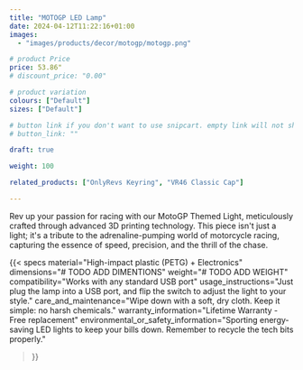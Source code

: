 ```yaml
---
title: "MOTOGP LED Lamp"
date: 2024-04-12T11:22:16+01:00
images:
  - "images/products/decor/motogp/motogp.png"

# product Price
price: 53.86"
# discount_price: "0.00"

# product variation
colours: ["Default"]
sizes: ["Default"]

# button link if you don't want to use snipcart. empty link will not show button
# button_link: ""

draft: true

weight: 100

related_products: ["OnlyRevs Keyring", "VR46 Classic Cap"]

---
```


Rev up your passion for racing with our MotoGP Themed Light, meticulously crafted through advanced 3D printing technology. This piece isn't just a light; it's a tribute to the adrenaline-pumping world of motorcycle racing, capturing the essence of speed, precision, and the thrill of the chase.

{{< specs
    material="High-impact plastic (PETG) + Electronics"
    dimensions="# TODO ADD DIMENTIONS"
    weight="# TODO ADD WEIGHT"
    compatibility="Works with any standard USB port"
    usage_instructions="Just plug the lamp into a USB port, and flip the switch to adjust the light to your style."
    care_and_maintenance="Wipe down with a soft, dry cloth. Keep it simple: no harsh chemicals."
    warranty_information="Lifetime Warranty - Free replacement"
    environmental_or_safety_information="Sporting energy-saving LED lights to keep your bills down. Remember to recycle the tech bits properly."
>}}
